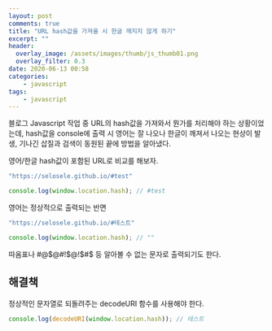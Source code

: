 ```yaml
---
layout: post
comments: true
title: "URL hash값을 가져올 시 한글 깨지지 않게 하기"
excerpt: ""
header:
  overlay_image: /assets/images/thumb/js_thumb01.png
  overlay_filter: 0.3
date: 2020-06-13 00:58
categories:
    - javascript
tags:
    - javascript
---
```

블로그 Javascript 작업 중 URL의 hash값을 가져와서 뭔가를 처리해야 하는 상황이었는데, hash값을 console에 출력 시 영어는 잘 나오나 한글이 깨져서 나오는 현상이 발생, 기나긴 삽질과 검색이 동원된 끝에 방법을 알아냈다.

영어/한글 hash값이 포함된 URL로 비교를 해보자.

```javascript
"https://selosele.github.io/#test"

console.log(window.location.hash); // #test 
```

영어는 정상적으로 출력되는 반면

```javascript
"https://selosele.github.io/#테스트"

console.log(window.location.hash); // ""
```

따옴표나 #@$@#!$@!$#$ 등 알아볼 수 없는 문자로 출력되기도 한다.

## 해결책

정상적인 문자열로 되돌려주는 decodeURI 함수를 사용해야 한다.

```javascript
console.log(decodeURI(window.location.hash)); // 테스트
```